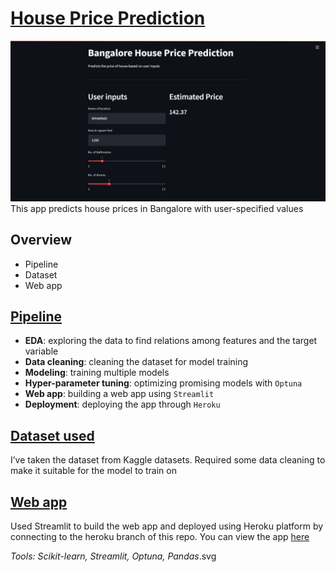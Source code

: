 # [House Price Prediction](https://bangalore-price-prediction.herokuapp.com/)
![image](images/app_dark.jpeg)
This app predicts house prices in Bangalore with user-specified values

## Overview

- Pipeline
- Dataset
- Web app

## [Pipeline](https://github.com/Jobin-Nelson/House_price_prediction-project/blob/main/notebook/house_price_pred.ipynb)

- **EDA**: exploring the data to find relations among features and the target variable
- **Data cleaning**: cleaning the dataset for model training
- **Modeling**: training multiple models
- **Hyper-parameter tuning**: optimizing promising models with `Optuna`
- **Web app**: building a web app using `Streamlit`
- **Deployment**: deploying the app through `Heroku`

## [Dataset used](https://www.kaggle.com/amitabhajoy/bengaluru-house-price-data)

I’ve taken the dataset from Kaggle datasets. Required some data cleaning to make it suitable for the model to train on

## [Web app](https://bangalore-price-prediction.herokuapp.com/)

Used Streamlit to build the web app and deployed using Heroku platform by connecting to the heroku branch of this repo. You can view the app [here](https://bangalore-price-prediction.herokuapp.com/)

*Tools: Scikit-learn, Streamlit, Optuna,* *Pandas*.svg